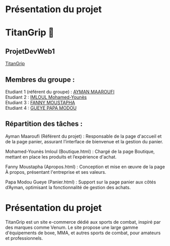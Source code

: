 # Présentation du projet


# TitanGrip 🥊

## ProjetDevWeb1

[TitanGrip](https://ayman-maaroufi.github.io/TitanGrip/index.html)

## Membres du groupe :

Etudiant 1 (référent du groupe) :  [AYMAN MAAROUFI](mailto:ayman.maaroufi@edu.univ-fcomte.fr?)  
Etudiant 2 : [IMLOUL Mohamed-Younès](mailto:mohamed-younes.imloul@edu.univ-fcomte.fr?)   
Etudiant 3 : [FANNY MOUSTAPHA](mailto:moustapha.fanny@edu.univ-fcomte.fr?)  
Etudiant 4 : [GUEYE PAPA MODOU]() 

## Répartition des tâches :

Ayman Maaroufi	(Référent du projet) :	Responsable de la page d'accueil et de la page panier, assurant l’interface de bienvenue et la gestion du panier.

Mohamed-Younès Imloul	(Boutique.html) :	Chargé de la page Boutique, mettant en place les produits et l’expérience d'achat.

Fanny Moustapha	(Apropos.html) :	Conception et mise en œuvre de la page À propos, présentant l'entreprise et ses valeurs.

Papa Modou Gueye	(Panier.html) :	Support sur la page panier aux côtés d’Ayman, optimisant la fonctionnalité de gestion des achats.

# Présentation du projet

TitanGrip est un site e-commerce dédié aux sports de combat, inspiré par des marques comme Venum. Le site propose une large gamme d'équipements de boxe, MMA, et autres sports de combat, pour amateurs et professionnels.







